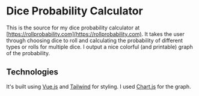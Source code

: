 # Dice Probability Calculator

This is the source for my dice probability calculator 
at [https://rollprobability.com](https://rollprobability.com).
It takes the user through choosing dice to roll and calculating the
probability of different types or rolls for multiple dice. 
I output a nice colorful (and printable) graph of the probability.

## Technologies

It's built using [Vue.js](https://vuejs.org/) and [Tailwind](https://tailwindcss.com)
for styling. I used [Chart.js](https://www.chartjs.org/) for the graph.



